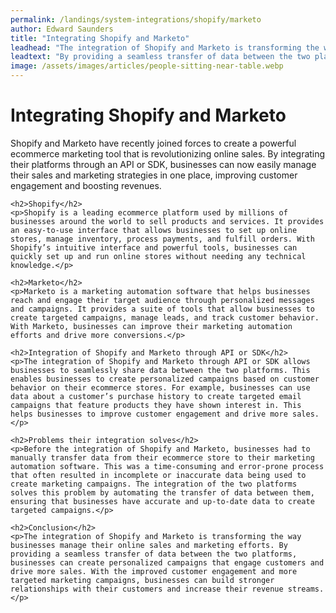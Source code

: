 ```yaml
---
permalink: /landings/system-integrations/shopify/marketo
author: Edward Saunders
title: "Integrating Shopify and Marketo"
leadhead: "The integration of Shopify and Marketo is transforming the way businesses manage their online sales and marketing efforts"
leadtext: "By providing a seamless transfer of data between the two platforms, businesses can create personalized campaigns that engage customers and drive more sales. With the improved customer engagement and more targeted marketing campaigns, businesses can build stronger relationships with their customers and increase their revenue streams."
image: /assets/images/articles/people-sitting-near-table.webp
---
```

<div class="arttext">	<h1>Integrating Shopify and Marketo</h1>
	<p>Shopify and Marketo have recently joined forces to create a powerful ecommerce marketing tool that is revolutionizing online sales. By integrating their platforms through an API or SDK, businesses can now easily manage their sales and marketing strategies in one place, improving customer engagement and boosting revenues.</p>

	<h2>Shopify</h2>
	<p>Shopify is a leading ecommerce platform used by millions of businesses around the world to sell products and services. It provides an easy-to-use interface that allows businesses to set up online stores, manage inventory, process payments, and fulfill orders. With Shopify’s intuitive interface and powerful tools, businesses can quickly set up and run online stores without needing any technical knowledge.</p>

	<h2>Marketo</h2>
	<p>Marketo is a marketing automation software that helps businesses reach and engage their target audience through personalized messages and campaigns. It provides a suite of tools that allow businesses to create targeted campaigns, manage leads, and track customer behavior. With Marketo, businesses can improve their marketing automation efforts and drive more conversions.</p>

	<h2>Integration of Shopify and Marketo through API or SDK</h2>
	<p>The integration of Shopify and Marketo through API or SDK allows businesses to seamlessly share data between the two platforms. This enables businesses to create personalized campaigns based on customer behavior on their ecommerce stores. For example, businesses can use data about a customer’s purchase history to create targeted email campaigns that feature products they have shown interest in. This helps businesses to improve customer engagement and drive more sales.</p>

	<h2>Problems their integration solves</h2>
	<p>Before the integration of Shopify and Marketo, businesses had to manually transfer data from their ecommerce store to their marketing automation software. This was a time-consuming and error-prone process that often resulted in incomplete or inaccurate data being used to create marketing campaigns. The integration of the two platforms solves this problem by automating the transfer of data between them, ensuring that businesses have accurate and up-to-date data to create targeted campaigns.</p>

	<h2>Conclusion</h2>
	<p>The integration of Shopify and Marketo is transforming the way businesses manage their online sales and marketing efforts. By providing a seamless transfer of data between the two platforms, businesses can create personalized campaigns that engage customers and drive more sales. With the improved customer engagement and more targeted marketing campaigns, businesses can build stronger relationships with their customers and increase their revenue streams.</p>
</div>
